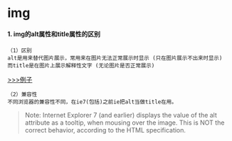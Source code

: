 img
==


#### 1. img的alt属性和title属性的区别

```
（1）区别
alt是用来替代图片展示，常用来在图片无法正常展示时显示 (只在图片展示不出来时显示) 
而title是在图片上展示解释性文字 (无论图片是否正常展示)
```
[>>>例子](https://jsfiddle.net/GenweiWu/9ywk8onw/)

```
（2）兼容性
不同浏览器的兼容性不同，在ie7(包括)之前ie把alt当做title在用。
```
  > Note: Internet Explorer 7 (and earlier) displays the value of the alt attribute as a tooltip, when mousing over the image. This is NOT  the correct behavior, according to the HTML specification.
